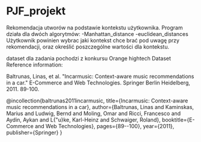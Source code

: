 # PJF_projekt
Rekomendacja utworów na podstawie kontekstu użytkownika.
Program działa dla dwóch algorytmów:
-Manhattan_distance
-euclidean_distances
Użytkownik powinien wybrac jaki kontekst chce brać pod uwagę przy rekomendacji,
oraz określić poszczególne wartości dla kontekstu.

dataset dla zadania pochodzi z konkursu Orange hightech
Dataset Reference information:

Baltrunas, Linas, et al. "Incarmusic: Context-aware music recommendations in a car." E-Commerce and Web Technologies. Springer Berlin Heidelberg, 2011. 89-100.


@incollection{baltrunas2011incarmusic,
  title={Incarmusic: Context-aware music recommendations in a car},
  author={Baltrunas, Linas and Kaminskas, Marius and Ludwig, Bernd and Moling, Omar and Ricci, Francesco and Aydin, Aykan and L{\"u}ke, Karl-Heinz and Schwaiger, Roland},
  booktitle={E-Commerce and Web Technologies},
  pages={89--100},
  year={2011},
  publisher={Springer}
}
